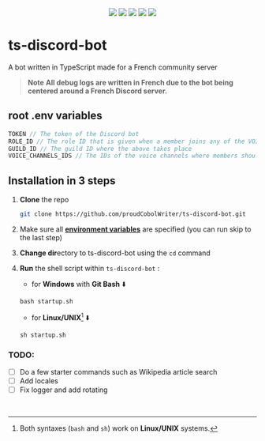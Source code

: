 <div align="center">
<img src="https://img.shields.io/badge/typescript-%23007ACC.svg?style=for-the-badge&logo=typescript&logoColor=white">
<img src="https://img.shields.io/badge/node.js-6DA55F?style=for-the-badge&logo=node.js&logoColor=white">
<img src="https://img.shields.io/badge/Discord-%235865F2.svg?style=for-the-badge&logo=discord&logoColor=white">
<img src="https://img.shields.io/badge/ESLint-4B3263?style=for-the-badge&logo=eslint&logoColor=white">
<img src="https://img.shields.io/badge/NODEMON-%23323330.svg?style=for-the-badge&logo=nodemon&logoColor=%BBDEAD">
</div>

# ts-discord-bot
 A bot written in TypeScript made for a French community server
> **Note**
> **All debug logs are written in French due to the bot being centered around a French Discord server.**

## root **.env** variables

```js
TOKEN // The token of the Discord bot
ROLE_ID // The role ID that is given when a member joins any of the VOICE_CHANNELS_IDS
GUILD_ID // The guild ID where the above takes place
VOICE_CHANNELS_IDS // The IDs of the voice channels where members should receive the role once they connect to them
```

## Installation in 3 steps

1. **Clone** the repo
   ```bash
   git clone https://github.com/proudCobolWriter/ts-discord-bot.git
   ```

2. Make sure all [**environment variables**](#root-env-variables) are specified (you can run skip to the last step)

3. **Change dir**ectory to ts-discord-bot using the ``cd`` command

4. **Run** the shell script within ``ts-discord-bot`` :

   * for **Windows** with **Git Bash** ⬇️
   ```
   bash startup.sh
   ```
   * for **Linux/UNIX**[^1] ⬇️
   ```
   sh startup.sh
   ```

### TODO:
- [ ] Do a few starter commands such as Wikipedia article search
- [ ] Add locales
- [ ] Fix logger and add rotating

<br>

[^1]: Both syntaxes (``bash`` and ``sh``) work on **Linux/UNIX** systems.